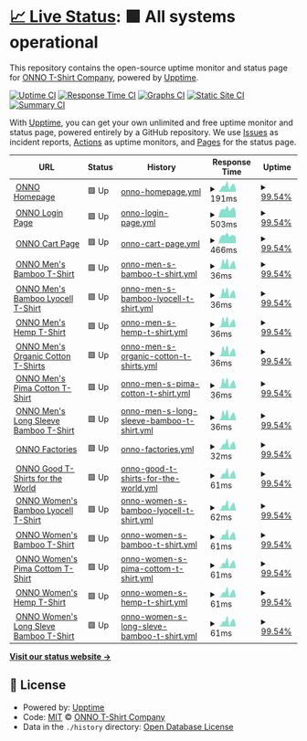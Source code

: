 # [📈 Live Status](https://status.onno.com): <!--live status--> **🟩 All systems operational**

This repository contains the open-source uptime monitor and status page for [ONNO T-Shirt Company](https://onno.com/), powered by [Upptime](https://github.com/upptime/upptime).

[![Uptime CI](https://github.com/onno-t-shirt-company/upptime/workflows/Uptime%20CI/badge.svg)](https://github.com/onno-t-shirt-company/upptime/actions?query=workflow%3A%22Uptime+CI%22)
[![Response Time CI](https://github.com/onno-t-shirt-company/upptime/workflows/Response%20Time%20CI/badge.svg)](https://github.com/onno-t-shirt-company/upptime/actions?query=workflow%3A%22Response+Time+CI%22)
[![Graphs CI](https://github.com/onno-t-shirt-company/upptime/workflows/Graphs%20CI/badge.svg)](https://github.com/onno-t-shirt-company/upptime/actions?query=workflow%3A%22Graphs+CI%22)
[![Static Site CI](https://github.com/onno-t-shirt-company/upptime/workflows/Static%20Site%20CI/badge.svg)](https://github.com/onno-t-shirt-company/upptime/actions?query=workflow%3A%22Static+Site+CI%22)
[![Summary CI](https://github.com/onno-t-shirt-company/upptime/workflows/Summary%20CI/badge.svg)](https://github.com/onno-t-shirt-company/upptime/actions?query=workflow%3A%22Summary+CI%22)

With [Upptime](https://upptime.js.org), you can get your own unlimited and free uptime monitor and status page, powered entirely by a GitHub repository. We use [Issues](https://github.com/onno-t-shirt-company/upptime/issues) as incident reports, [Actions](https://github.com/onno-t-shirt-company/upptime/actions) as uptime monitors, and [Pages](https://status.onno.com) for the status page.

<!--start: status pages-->
<!-- This summary is generated by Upptime (https://github.com/upptime/upptime) -->
<!-- Do not edit this manually, your changes will be overwritten -->
<!-- prettier-ignore -->
| URL | Status | History | Response Time | Uptime |
| --- | ------ | ------- | ------------- | ------ |
| <img alt="" src="https://icons.duckduckgo.com/ip3/onno.com.ico" height="13"> [ONNO Homepage](https://onno.com) | 🟩 Up | [onno-homepage.yml](https://github.com/onno-t-shirt-company/upptime/commits/HEAD/history/onno-homepage.yml) | <details><summary><img alt="Response time graph" src="./graphs/onno-homepage/response-time-week.png" height="20"> 191ms</summary><br><a href="https://status.onno.com/history/onno-homepage"><img alt="Response time 185" src="https://img.shields.io/endpoint?url=https%3A%2F%2Fraw.githubusercontent.com%2Fonno-t-shirt-company%2Fupptime%2FHEAD%2Fapi%2Fonno-homepage%2Fresponse-time.json"></a><br><a href="https://status.onno.com/history/onno-homepage"><img alt="24-hour response time 84" src="https://img.shields.io/endpoint?url=https%3A%2F%2Fraw.githubusercontent.com%2Fonno-t-shirt-company%2Fupptime%2FHEAD%2Fapi%2Fonno-homepage%2Fresponse-time-day.json"></a><br><a href="https://status.onno.com/history/onno-homepage"><img alt="7-day response time 191" src="https://img.shields.io/endpoint?url=https%3A%2F%2Fraw.githubusercontent.com%2Fonno-t-shirt-company%2Fupptime%2FHEAD%2Fapi%2Fonno-homepage%2Fresponse-time-week.json"></a><br><a href="https://status.onno.com/history/onno-homepage"><img alt="30-day response time 199" src="https://img.shields.io/endpoint?url=https%3A%2F%2Fraw.githubusercontent.com%2Fonno-t-shirt-company%2Fupptime%2FHEAD%2Fapi%2Fonno-homepage%2Fresponse-time-month.json"></a><br><a href="https://status.onno.com/history/onno-homepage"><img alt="1-year response time 185" src="https://img.shields.io/endpoint?url=https%3A%2F%2Fraw.githubusercontent.com%2Fonno-t-shirt-company%2Fupptime%2FHEAD%2Fapi%2Fonno-homepage%2Fresponse-time-year.json"></a></details> | <details><summary><a href="https://status.onno.com/history/onno-homepage">99.54%</a></summary><a href="https://status.onno.com/history/onno-homepage"><img alt="All-time uptime 99.90%" src="https://img.shields.io/endpoint?url=https%3A%2F%2Fraw.githubusercontent.com%2Fonno-t-shirt-company%2Fupptime%2FHEAD%2Fapi%2Fonno-homepage%2Fuptime.json"></a><br><a href="https://status.onno.com/history/onno-homepage"><img alt="24-hour uptime 100.00%" src="https://img.shields.io/endpoint?url=https%3A%2F%2Fraw.githubusercontent.com%2Fonno-t-shirt-company%2Fupptime%2FHEAD%2Fapi%2Fonno-homepage%2Fuptime-day.json"></a><br><a href="https://status.onno.com/history/onno-homepage"><img alt="7-day uptime 99.54%" src="https://img.shields.io/endpoint?url=https%3A%2F%2Fraw.githubusercontent.com%2Fonno-t-shirt-company%2Fupptime%2FHEAD%2Fapi%2Fonno-homepage%2Fuptime-week.json"></a><br><a href="https://status.onno.com/history/onno-homepage"><img alt="30-day uptime 99.89%" src="https://img.shields.io/endpoint?url=https%3A%2F%2Fraw.githubusercontent.com%2Fonno-t-shirt-company%2Fupptime%2FHEAD%2Fapi%2Fonno-homepage%2Fuptime-month.json"></a><br><a href="https://status.onno.com/history/onno-homepage"><img alt="1-year uptime 99.90%" src="https://img.shields.io/endpoint?url=https%3A%2F%2Fraw.githubusercontent.com%2Fonno-t-shirt-company%2Fupptime%2FHEAD%2Fapi%2Fonno-homepage%2Fuptime-year.json"></a></details>
| <img alt="" src="https://icons.duckduckgo.com/ip3/onno.com.ico" height="13"> [ONNO Login Page](https://onno.com/login) | 🟩 Up | [onno-login-page.yml](https://github.com/onno-t-shirt-company/upptime/commits/HEAD/history/onno-login-page.yml) | <details><summary><img alt="Response time graph" src="./graphs/onno-login-page/response-time-week.png" height="20"> 503ms</summary><br><a href="https://status.onno.com/history/onno-login-page"><img alt="Response time 510" src="https://img.shields.io/endpoint?url=https%3A%2F%2Fraw.githubusercontent.com%2Fonno-t-shirt-company%2Fupptime%2FHEAD%2Fapi%2Fonno-login-page%2Fresponse-time.json"></a><br><a href="https://status.onno.com/history/onno-login-page"><img alt="24-hour response time 357" src="https://img.shields.io/endpoint?url=https%3A%2F%2Fraw.githubusercontent.com%2Fonno-t-shirt-company%2Fupptime%2FHEAD%2Fapi%2Fonno-login-page%2Fresponse-time-day.json"></a><br><a href="https://status.onno.com/history/onno-login-page"><img alt="7-day response time 503" src="https://img.shields.io/endpoint?url=https%3A%2F%2Fraw.githubusercontent.com%2Fonno-t-shirt-company%2Fupptime%2FHEAD%2Fapi%2Fonno-login-page%2Fresponse-time-week.json"></a><br><a href="https://status.onno.com/history/onno-login-page"><img alt="30-day response time 521" src="https://img.shields.io/endpoint?url=https%3A%2F%2Fraw.githubusercontent.com%2Fonno-t-shirt-company%2Fupptime%2FHEAD%2Fapi%2Fonno-login-page%2Fresponse-time-month.json"></a><br><a href="https://status.onno.com/history/onno-login-page"><img alt="1-year response time 510" src="https://img.shields.io/endpoint?url=https%3A%2F%2Fraw.githubusercontent.com%2Fonno-t-shirt-company%2Fupptime%2FHEAD%2Fapi%2Fonno-login-page%2Fresponse-time-year.json"></a></details> | <details><summary><a href="https://status.onno.com/history/onno-login-page">99.54%</a></summary><a href="https://status.onno.com/history/onno-login-page"><img alt="All-time uptime 99.90%" src="https://img.shields.io/endpoint?url=https%3A%2F%2Fraw.githubusercontent.com%2Fonno-t-shirt-company%2Fupptime%2FHEAD%2Fapi%2Fonno-login-page%2Fuptime.json"></a><br><a href="https://status.onno.com/history/onno-login-page"><img alt="24-hour uptime 100.00%" src="https://img.shields.io/endpoint?url=https%3A%2F%2Fraw.githubusercontent.com%2Fonno-t-shirt-company%2Fupptime%2FHEAD%2Fapi%2Fonno-login-page%2Fuptime-day.json"></a><br><a href="https://status.onno.com/history/onno-login-page"><img alt="7-day uptime 99.54%" src="https://img.shields.io/endpoint?url=https%3A%2F%2Fraw.githubusercontent.com%2Fonno-t-shirt-company%2Fupptime%2FHEAD%2Fapi%2Fonno-login-page%2Fuptime-week.json"></a><br><a href="https://status.onno.com/history/onno-login-page"><img alt="30-day uptime 99.89%" src="https://img.shields.io/endpoint?url=https%3A%2F%2Fraw.githubusercontent.com%2Fonno-t-shirt-company%2Fupptime%2FHEAD%2Fapi%2Fonno-login-page%2Fuptime-month.json"></a><br><a href="https://status.onno.com/history/onno-login-page"><img alt="1-year uptime 99.90%" src="https://img.shields.io/endpoint?url=https%3A%2F%2Fraw.githubusercontent.com%2Fonno-t-shirt-company%2Fupptime%2FHEAD%2Fapi%2Fonno-login-page%2Fuptime-year.json"></a></details>
| <img alt="" src="https://icons.duckduckgo.com/ip3/onno.com.ico" height="13"> [ONNO Cart Page](https://onno.com/cart) | 🟩 Up | [onno-cart-page.yml](https://github.com/onno-t-shirt-company/upptime/commits/HEAD/history/onno-cart-page.yml) | <details><summary><img alt="Response time graph" src="./graphs/onno-cart-page/response-time-week.png" height="20"> 466ms</summary><br><a href="https://status.onno.com/history/onno-cart-page"><img alt="Response time 475" src="https://img.shields.io/endpoint?url=https%3A%2F%2Fraw.githubusercontent.com%2Fonno-t-shirt-company%2Fupptime%2FHEAD%2Fapi%2Fonno-cart-page%2Fresponse-time.json"></a><br><a href="https://status.onno.com/history/onno-cart-page"><img alt="24-hour response time 374" src="https://img.shields.io/endpoint?url=https%3A%2F%2Fraw.githubusercontent.com%2Fonno-t-shirt-company%2Fupptime%2FHEAD%2Fapi%2Fonno-cart-page%2Fresponse-time-day.json"></a><br><a href="https://status.onno.com/history/onno-cart-page"><img alt="7-day response time 466" src="https://img.shields.io/endpoint?url=https%3A%2F%2Fraw.githubusercontent.com%2Fonno-t-shirt-company%2Fupptime%2FHEAD%2Fapi%2Fonno-cart-page%2Fresponse-time-week.json"></a><br><a href="https://status.onno.com/history/onno-cart-page"><img alt="30-day response time 473" src="https://img.shields.io/endpoint?url=https%3A%2F%2Fraw.githubusercontent.com%2Fonno-t-shirt-company%2Fupptime%2FHEAD%2Fapi%2Fonno-cart-page%2Fresponse-time-month.json"></a><br><a href="https://status.onno.com/history/onno-cart-page"><img alt="1-year response time 475" src="https://img.shields.io/endpoint?url=https%3A%2F%2Fraw.githubusercontent.com%2Fonno-t-shirt-company%2Fupptime%2FHEAD%2Fapi%2Fonno-cart-page%2Fresponse-time-year.json"></a></details> | <details><summary><a href="https://status.onno.com/history/onno-cart-page">99.54%</a></summary><a href="https://status.onno.com/history/onno-cart-page"><img alt="All-time uptime 99.90%" src="https://img.shields.io/endpoint?url=https%3A%2F%2Fraw.githubusercontent.com%2Fonno-t-shirt-company%2Fupptime%2FHEAD%2Fapi%2Fonno-cart-page%2Fuptime.json"></a><br><a href="https://status.onno.com/history/onno-cart-page"><img alt="24-hour uptime 100.00%" src="https://img.shields.io/endpoint?url=https%3A%2F%2Fraw.githubusercontent.com%2Fonno-t-shirt-company%2Fupptime%2FHEAD%2Fapi%2Fonno-cart-page%2Fuptime-day.json"></a><br><a href="https://status.onno.com/history/onno-cart-page"><img alt="7-day uptime 99.54%" src="https://img.shields.io/endpoint?url=https%3A%2F%2Fraw.githubusercontent.com%2Fonno-t-shirt-company%2Fupptime%2FHEAD%2Fapi%2Fonno-cart-page%2Fuptime-week.json"></a><br><a href="https://status.onno.com/history/onno-cart-page"><img alt="30-day uptime 99.89%" src="https://img.shields.io/endpoint?url=https%3A%2F%2Fraw.githubusercontent.com%2Fonno-t-shirt-company%2Fupptime%2FHEAD%2Fapi%2Fonno-cart-page%2Fuptime-month.json"></a><br><a href="https://status.onno.com/history/onno-cart-page"><img alt="1-year uptime 99.90%" src="https://img.shields.io/endpoint?url=https%3A%2F%2Fraw.githubusercontent.com%2Fonno-t-shirt-company%2Fupptime%2FHEAD%2Fapi%2Fonno-cart-page%2Fuptime-year.json"></a></details>
| <img alt="" src="https://icons.duckduckgo.com/ip3/onno.com.ico" height="13"> [ONNO Men's Bamboo T-Shirt](https://onno.com/store/bamboo-t-shirt-men/) | 🟩 Up | [onno-men-s-bamboo-t-shirt.yml](https://github.com/onno-t-shirt-company/upptime/commits/HEAD/history/onno-men-s-bamboo-t-shirt.yml) | <details><summary><img alt="Response time graph" src="./graphs/onno-men-s-bamboo-t-shirt/response-time-week.png" height="20"> 36ms</summary><br><a href="https://status.onno.com/history/onno-men-s-bamboo-t-shirt"><img alt="Response time 35" src="https://img.shields.io/endpoint?url=https%3A%2F%2Fraw.githubusercontent.com%2Fonno-t-shirt-company%2Fupptime%2FHEAD%2Fapi%2Fonno-men-s-bamboo-t-shirt%2Fresponse-time.json"></a><br><a href="https://status.onno.com/history/onno-men-s-bamboo-t-shirt"><img alt="24-hour response time 7" src="https://img.shields.io/endpoint?url=https%3A%2F%2Fraw.githubusercontent.com%2Fonno-t-shirt-company%2Fupptime%2FHEAD%2Fapi%2Fonno-men-s-bamboo-t-shirt%2Fresponse-time-day.json"></a><br><a href="https://status.onno.com/history/onno-men-s-bamboo-t-shirt"><img alt="7-day response time 36" src="https://img.shields.io/endpoint?url=https%3A%2F%2Fraw.githubusercontent.com%2Fonno-t-shirt-company%2Fupptime%2FHEAD%2Fapi%2Fonno-men-s-bamboo-t-shirt%2Fresponse-time-week.json"></a><br><a href="https://status.onno.com/history/onno-men-s-bamboo-t-shirt"><img alt="30-day response time 37" src="https://img.shields.io/endpoint?url=https%3A%2F%2Fraw.githubusercontent.com%2Fonno-t-shirt-company%2Fupptime%2FHEAD%2Fapi%2Fonno-men-s-bamboo-t-shirt%2Fresponse-time-month.json"></a><br><a href="https://status.onno.com/history/onno-men-s-bamboo-t-shirt"><img alt="1-year response time 35" src="https://img.shields.io/endpoint?url=https%3A%2F%2Fraw.githubusercontent.com%2Fonno-t-shirt-company%2Fupptime%2FHEAD%2Fapi%2Fonno-men-s-bamboo-t-shirt%2Fresponse-time-year.json"></a></details> | <details><summary><a href="https://status.onno.com/history/onno-men-s-bamboo-t-shirt">99.54%</a></summary><a href="https://status.onno.com/history/onno-men-s-bamboo-t-shirt"><img alt="All-time uptime 99.97%" src="https://img.shields.io/endpoint?url=https%3A%2F%2Fraw.githubusercontent.com%2Fonno-t-shirt-company%2Fupptime%2FHEAD%2Fapi%2Fonno-men-s-bamboo-t-shirt%2Fuptime.json"></a><br><a href="https://status.onno.com/history/onno-men-s-bamboo-t-shirt"><img alt="24-hour uptime 100.00%" src="https://img.shields.io/endpoint?url=https%3A%2F%2Fraw.githubusercontent.com%2Fonno-t-shirt-company%2Fupptime%2FHEAD%2Fapi%2Fonno-men-s-bamboo-t-shirt%2Fuptime-day.json"></a><br><a href="https://status.onno.com/history/onno-men-s-bamboo-t-shirt"><img alt="7-day uptime 99.54%" src="https://img.shields.io/endpoint?url=https%3A%2F%2Fraw.githubusercontent.com%2Fonno-t-shirt-company%2Fupptime%2FHEAD%2Fapi%2Fonno-men-s-bamboo-t-shirt%2Fuptime-week.json"></a><br><a href="https://status.onno.com/history/onno-men-s-bamboo-t-shirt"><img alt="30-day uptime 99.89%" src="https://img.shields.io/endpoint?url=https%3A%2F%2Fraw.githubusercontent.com%2Fonno-t-shirt-company%2Fupptime%2FHEAD%2Fapi%2Fonno-men-s-bamboo-t-shirt%2Fuptime-month.json"></a><br><a href="https://status.onno.com/history/onno-men-s-bamboo-t-shirt"><img alt="1-year uptime 99.97%" src="https://img.shields.io/endpoint?url=https%3A%2F%2Fraw.githubusercontent.com%2Fonno-t-shirt-company%2Fupptime%2FHEAD%2Fapi%2Fonno-men-s-bamboo-t-shirt%2Fuptime-year.json"></a></details>
| <img alt="" src="https://icons.duckduckgo.com/ip3/onno.com.ico" height="13"> [ONNO Men's Bamboo Lyocell T-Shirt](https://onno.com/store/bamboo-lyocell-t-shirts-men/) | 🟩 Up | [onno-men-s-bamboo-lyocell-t-shirt.yml](https://github.com/onno-t-shirt-company/upptime/commits/HEAD/history/onno-men-s-bamboo-lyocell-t-shirt.yml) | <details><summary><img alt="Response time graph" src="./graphs/onno-men-s-bamboo-lyocell-t-shirt/response-time-week.png" height="20"> 36ms</summary><br><a href="https://status.onno.com/history/onno-men-s-bamboo-lyocell-t-shirt"><img alt="Response time 35" src="https://img.shields.io/endpoint?url=https%3A%2F%2Fraw.githubusercontent.com%2Fonno-t-shirt-company%2Fupptime%2FHEAD%2Fapi%2Fonno-men-s-bamboo-lyocell-t-shirt%2Fresponse-time.json"></a><br><a href="https://status.onno.com/history/onno-men-s-bamboo-lyocell-t-shirt"><img alt="24-hour response time 7" src="https://img.shields.io/endpoint?url=https%3A%2F%2Fraw.githubusercontent.com%2Fonno-t-shirt-company%2Fupptime%2FHEAD%2Fapi%2Fonno-men-s-bamboo-lyocell-t-shirt%2Fresponse-time-day.json"></a><br><a href="https://status.onno.com/history/onno-men-s-bamboo-lyocell-t-shirt"><img alt="7-day response time 36" src="https://img.shields.io/endpoint?url=https%3A%2F%2Fraw.githubusercontent.com%2Fonno-t-shirt-company%2Fupptime%2FHEAD%2Fapi%2Fonno-men-s-bamboo-lyocell-t-shirt%2Fresponse-time-week.json"></a><br><a href="https://status.onno.com/history/onno-men-s-bamboo-lyocell-t-shirt"><img alt="30-day response time 37" src="https://img.shields.io/endpoint?url=https%3A%2F%2Fraw.githubusercontent.com%2Fonno-t-shirt-company%2Fupptime%2FHEAD%2Fapi%2Fonno-men-s-bamboo-lyocell-t-shirt%2Fresponse-time-month.json"></a><br><a href="https://status.onno.com/history/onno-men-s-bamboo-lyocell-t-shirt"><img alt="1-year response time 35" src="https://img.shields.io/endpoint?url=https%3A%2F%2Fraw.githubusercontent.com%2Fonno-t-shirt-company%2Fupptime%2FHEAD%2Fapi%2Fonno-men-s-bamboo-lyocell-t-shirt%2Fresponse-time-year.json"></a></details> | <details><summary><a href="https://status.onno.com/history/onno-men-s-bamboo-lyocell-t-shirt">99.54%</a></summary><a href="https://status.onno.com/history/onno-men-s-bamboo-lyocell-t-shirt"><img alt="All-time uptime 99.97%" src="https://img.shields.io/endpoint?url=https%3A%2F%2Fraw.githubusercontent.com%2Fonno-t-shirt-company%2Fupptime%2FHEAD%2Fapi%2Fonno-men-s-bamboo-lyocell-t-shirt%2Fuptime.json"></a><br><a href="https://status.onno.com/history/onno-men-s-bamboo-lyocell-t-shirt"><img alt="24-hour uptime 100.00%" src="https://img.shields.io/endpoint?url=https%3A%2F%2Fraw.githubusercontent.com%2Fonno-t-shirt-company%2Fupptime%2FHEAD%2Fapi%2Fonno-men-s-bamboo-lyocell-t-shirt%2Fuptime-day.json"></a><br><a href="https://status.onno.com/history/onno-men-s-bamboo-lyocell-t-shirt"><img alt="7-day uptime 99.54%" src="https://img.shields.io/endpoint?url=https%3A%2F%2Fraw.githubusercontent.com%2Fonno-t-shirt-company%2Fupptime%2FHEAD%2Fapi%2Fonno-men-s-bamboo-lyocell-t-shirt%2Fuptime-week.json"></a><br><a href="https://status.onno.com/history/onno-men-s-bamboo-lyocell-t-shirt"><img alt="30-day uptime 99.89%" src="https://img.shields.io/endpoint?url=https%3A%2F%2Fraw.githubusercontent.com%2Fonno-t-shirt-company%2Fupptime%2FHEAD%2Fapi%2Fonno-men-s-bamboo-lyocell-t-shirt%2Fuptime-month.json"></a><br><a href="https://status.onno.com/history/onno-men-s-bamboo-lyocell-t-shirt"><img alt="1-year uptime 99.97%" src="https://img.shields.io/endpoint?url=https%3A%2F%2Fraw.githubusercontent.com%2Fonno-t-shirt-company%2Fupptime%2FHEAD%2Fapi%2Fonno-men-s-bamboo-lyocell-t-shirt%2Fuptime-year.json"></a></details>
| <img alt="" src="https://icons.duckduckgo.com/ip3/onno.com.ico" height="13"> [ONNO Men's Hemp T-Shirt](https://onno.com/store/hemp-t-shirt-men/) | 🟩 Up | [onno-men-s-hemp-t-shirt.yml](https://github.com/onno-t-shirt-company/upptime/commits/HEAD/history/onno-men-s-hemp-t-shirt.yml) | <details><summary><img alt="Response time graph" src="./graphs/onno-men-s-hemp-t-shirt/response-time-week.png" height="20"> 36ms</summary><br><a href="https://status.onno.com/history/onno-men-s-hemp-t-shirt"><img alt="Response time 35" src="https://img.shields.io/endpoint?url=https%3A%2F%2Fraw.githubusercontent.com%2Fonno-t-shirt-company%2Fupptime%2FHEAD%2Fapi%2Fonno-men-s-hemp-t-shirt%2Fresponse-time.json"></a><br><a href="https://status.onno.com/history/onno-men-s-hemp-t-shirt"><img alt="24-hour response time 7" src="https://img.shields.io/endpoint?url=https%3A%2F%2Fraw.githubusercontent.com%2Fonno-t-shirt-company%2Fupptime%2FHEAD%2Fapi%2Fonno-men-s-hemp-t-shirt%2Fresponse-time-day.json"></a><br><a href="https://status.onno.com/history/onno-men-s-hemp-t-shirt"><img alt="7-day response time 36" src="https://img.shields.io/endpoint?url=https%3A%2F%2Fraw.githubusercontent.com%2Fonno-t-shirt-company%2Fupptime%2FHEAD%2Fapi%2Fonno-men-s-hemp-t-shirt%2Fresponse-time-week.json"></a><br><a href="https://status.onno.com/history/onno-men-s-hemp-t-shirt"><img alt="30-day response time 37" src="https://img.shields.io/endpoint?url=https%3A%2F%2Fraw.githubusercontent.com%2Fonno-t-shirt-company%2Fupptime%2FHEAD%2Fapi%2Fonno-men-s-hemp-t-shirt%2Fresponse-time-month.json"></a><br><a href="https://status.onno.com/history/onno-men-s-hemp-t-shirt"><img alt="1-year response time 35" src="https://img.shields.io/endpoint?url=https%3A%2F%2Fraw.githubusercontent.com%2Fonno-t-shirt-company%2Fupptime%2FHEAD%2Fapi%2Fonno-men-s-hemp-t-shirt%2Fresponse-time-year.json"></a></details> | <details><summary><a href="https://status.onno.com/history/onno-men-s-hemp-t-shirt">99.54%</a></summary><a href="https://status.onno.com/history/onno-men-s-hemp-t-shirt"><img alt="All-time uptime 99.97%" src="https://img.shields.io/endpoint?url=https%3A%2F%2Fraw.githubusercontent.com%2Fonno-t-shirt-company%2Fupptime%2FHEAD%2Fapi%2Fonno-men-s-hemp-t-shirt%2Fuptime.json"></a><br><a href="https://status.onno.com/history/onno-men-s-hemp-t-shirt"><img alt="24-hour uptime 100.00%" src="https://img.shields.io/endpoint?url=https%3A%2F%2Fraw.githubusercontent.com%2Fonno-t-shirt-company%2Fupptime%2FHEAD%2Fapi%2Fonno-men-s-hemp-t-shirt%2Fuptime-day.json"></a><br><a href="https://status.onno.com/history/onno-men-s-hemp-t-shirt"><img alt="7-day uptime 99.54%" src="https://img.shields.io/endpoint?url=https%3A%2F%2Fraw.githubusercontent.com%2Fonno-t-shirt-company%2Fupptime%2FHEAD%2Fapi%2Fonno-men-s-hemp-t-shirt%2Fuptime-week.json"></a><br><a href="https://status.onno.com/history/onno-men-s-hemp-t-shirt"><img alt="30-day uptime 99.89%" src="https://img.shields.io/endpoint?url=https%3A%2F%2Fraw.githubusercontent.com%2Fonno-t-shirt-company%2Fupptime%2FHEAD%2Fapi%2Fonno-men-s-hemp-t-shirt%2Fuptime-month.json"></a><br><a href="https://status.onno.com/history/onno-men-s-hemp-t-shirt"><img alt="1-year uptime 99.97%" src="https://img.shields.io/endpoint?url=https%3A%2F%2Fraw.githubusercontent.com%2Fonno-t-shirt-company%2Fupptime%2FHEAD%2Fapi%2Fonno-men-s-hemp-t-shirt%2Fuptime-year.json"></a></details>
| <img alt="" src="https://icons.duckduckgo.com/ip3/onno.com.ico" height="13"> [ONNO Men's Organic Cotton T-Shirts](https://onno.com/store/organic-cotton-t-shirts-men/) | 🟩 Up | [onno-men-s-organic-cotton-t-shirts.yml](https://github.com/onno-t-shirt-company/upptime/commits/HEAD/history/onno-men-s-organic-cotton-t-shirts.yml) | <details><summary><img alt="Response time graph" src="./graphs/onno-men-s-organic-cotton-t-shirts/response-time-week.png" height="20"> 36ms</summary><br><a href="https://status.onno.com/history/onno-men-s-organic-cotton-t-shirts"><img alt="Response time 35" src="https://img.shields.io/endpoint?url=https%3A%2F%2Fraw.githubusercontent.com%2Fonno-t-shirt-company%2Fupptime%2FHEAD%2Fapi%2Fonno-men-s-organic-cotton-t-shirts%2Fresponse-time.json"></a><br><a href="https://status.onno.com/history/onno-men-s-organic-cotton-t-shirts"><img alt="24-hour response time 7" src="https://img.shields.io/endpoint?url=https%3A%2F%2Fraw.githubusercontent.com%2Fonno-t-shirt-company%2Fupptime%2FHEAD%2Fapi%2Fonno-men-s-organic-cotton-t-shirts%2Fresponse-time-day.json"></a><br><a href="https://status.onno.com/history/onno-men-s-organic-cotton-t-shirts"><img alt="7-day response time 36" src="https://img.shields.io/endpoint?url=https%3A%2F%2Fraw.githubusercontent.com%2Fonno-t-shirt-company%2Fupptime%2FHEAD%2Fapi%2Fonno-men-s-organic-cotton-t-shirts%2Fresponse-time-week.json"></a><br><a href="https://status.onno.com/history/onno-men-s-organic-cotton-t-shirts"><img alt="30-day response time 37" src="https://img.shields.io/endpoint?url=https%3A%2F%2Fraw.githubusercontent.com%2Fonno-t-shirt-company%2Fupptime%2FHEAD%2Fapi%2Fonno-men-s-organic-cotton-t-shirts%2Fresponse-time-month.json"></a><br><a href="https://status.onno.com/history/onno-men-s-organic-cotton-t-shirts"><img alt="1-year response time 35" src="https://img.shields.io/endpoint?url=https%3A%2F%2Fraw.githubusercontent.com%2Fonno-t-shirt-company%2Fupptime%2FHEAD%2Fapi%2Fonno-men-s-organic-cotton-t-shirts%2Fresponse-time-year.json"></a></details> | <details><summary><a href="https://status.onno.com/history/onno-men-s-organic-cotton-t-shirts">99.54%</a></summary><a href="https://status.onno.com/history/onno-men-s-organic-cotton-t-shirts"><img alt="All-time uptime 99.97%" src="https://img.shields.io/endpoint?url=https%3A%2F%2Fraw.githubusercontent.com%2Fonno-t-shirt-company%2Fupptime%2FHEAD%2Fapi%2Fonno-men-s-organic-cotton-t-shirts%2Fuptime.json"></a><br><a href="https://status.onno.com/history/onno-men-s-organic-cotton-t-shirts"><img alt="24-hour uptime 100.00%" src="https://img.shields.io/endpoint?url=https%3A%2F%2Fraw.githubusercontent.com%2Fonno-t-shirt-company%2Fupptime%2FHEAD%2Fapi%2Fonno-men-s-organic-cotton-t-shirts%2Fuptime-day.json"></a><br><a href="https://status.onno.com/history/onno-men-s-organic-cotton-t-shirts"><img alt="7-day uptime 99.54%" src="https://img.shields.io/endpoint?url=https%3A%2F%2Fraw.githubusercontent.com%2Fonno-t-shirt-company%2Fupptime%2FHEAD%2Fapi%2Fonno-men-s-organic-cotton-t-shirts%2Fuptime-week.json"></a><br><a href="https://status.onno.com/history/onno-men-s-organic-cotton-t-shirts"><img alt="30-day uptime 99.89%" src="https://img.shields.io/endpoint?url=https%3A%2F%2Fraw.githubusercontent.com%2Fonno-t-shirt-company%2Fupptime%2FHEAD%2Fapi%2Fonno-men-s-organic-cotton-t-shirts%2Fuptime-month.json"></a><br><a href="https://status.onno.com/history/onno-men-s-organic-cotton-t-shirts"><img alt="1-year uptime 99.97%" src="https://img.shields.io/endpoint?url=https%3A%2F%2Fraw.githubusercontent.com%2Fonno-t-shirt-company%2Fupptime%2FHEAD%2Fapi%2Fonno-men-s-organic-cotton-t-shirts%2Fuptime-year.json"></a></details>
| <img alt="" src="https://icons.duckduckgo.com/ip3/onno.com.ico" height="13"> [ONNO Men's Pima Cotton T-Shirt](https://onno.com/store/pima-cotton-t-shirts-men/) | 🟩 Up | [onno-men-s-pima-cotton-t-shirt.yml](https://github.com/onno-t-shirt-company/upptime/commits/HEAD/history/onno-men-s-pima-cotton-t-shirt.yml) | <details><summary><img alt="Response time graph" src="./graphs/onno-men-s-pima-cotton-t-shirt/response-time-week.png" height="20"> 36ms</summary><br><a href="https://status.onno.com/history/onno-men-s-pima-cotton-t-shirt"><img alt="Response time 35" src="https://img.shields.io/endpoint?url=https%3A%2F%2Fraw.githubusercontent.com%2Fonno-t-shirt-company%2Fupptime%2FHEAD%2Fapi%2Fonno-men-s-pima-cotton-t-shirt%2Fresponse-time.json"></a><br><a href="https://status.onno.com/history/onno-men-s-pima-cotton-t-shirt"><img alt="24-hour response time 7" src="https://img.shields.io/endpoint?url=https%3A%2F%2Fraw.githubusercontent.com%2Fonno-t-shirt-company%2Fupptime%2FHEAD%2Fapi%2Fonno-men-s-pima-cotton-t-shirt%2Fresponse-time-day.json"></a><br><a href="https://status.onno.com/history/onno-men-s-pima-cotton-t-shirt"><img alt="7-day response time 36" src="https://img.shields.io/endpoint?url=https%3A%2F%2Fraw.githubusercontent.com%2Fonno-t-shirt-company%2Fupptime%2FHEAD%2Fapi%2Fonno-men-s-pima-cotton-t-shirt%2Fresponse-time-week.json"></a><br><a href="https://status.onno.com/history/onno-men-s-pima-cotton-t-shirt"><img alt="30-day response time 37" src="https://img.shields.io/endpoint?url=https%3A%2F%2Fraw.githubusercontent.com%2Fonno-t-shirt-company%2Fupptime%2FHEAD%2Fapi%2Fonno-men-s-pima-cotton-t-shirt%2Fresponse-time-month.json"></a><br><a href="https://status.onno.com/history/onno-men-s-pima-cotton-t-shirt"><img alt="1-year response time 35" src="https://img.shields.io/endpoint?url=https%3A%2F%2Fraw.githubusercontent.com%2Fonno-t-shirt-company%2Fupptime%2FHEAD%2Fapi%2Fonno-men-s-pima-cotton-t-shirt%2Fresponse-time-year.json"></a></details> | <details><summary><a href="https://status.onno.com/history/onno-men-s-pima-cotton-t-shirt">99.54%</a></summary><a href="https://status.onno.com/history/onno-men-s-pima-cotton-t-shirt"><img alt="All-time uptime 99.97%" src="https://img.shields.io/endpoint?url=https%3A%2F%2Fraw.githubusercontent.com%2Fonno-t-shirt-company%2Fupptime%2FHEAD%2Fapi%2Fonno-men-s-pima-cotton-t-shirt%2Fuptime.json"></a><br><a href="https://status.onno.com/history/onno-men-s-pima-cotton-t-shirt"><img alt="24-hour uptime 100.00%" src="https://img.shields.io/endpoint?url=https%3A%2F%2Fraw.githubusercontent.com%2Fonno-t-shirt-company%2Fupptime%2FHEAD%2Fapi%2Fonno-men-s-pima-cotton-t-shirt%2Fuptime-day.json"></a><br><a href="https://status.onno.com/history/onno-men-s-pima-cotton-t-shirt"><img alt="7-day uptime 99.54%" src="https://img.shields.io/endpoint?url=https%3A%2F%2Fraw.githubusercontent.com%2Fonno-t-shirt-company%2Fupptime%2FHEAD%2Fapi%2Fonno-men-s-pima-cotton-t-shirt%2Fuptime-week.json"></a><br><a href="https://status.onno.com/history/onno-men-s-pima-cotton-t-shirt"><img alt="30-day uptime 99.89%" src="https://img.shields.io/endpoint?url=https%3A%2F%2Fraw.githubusercontent.com%2Fonno-t-shirt-company%2Fupptime%2FHEAD%2Fapi%2Fonno-men-s-pima-cotton-t-shirt%2Fuptime-month.json"></a><br><a href="https://status.onno.com/history/onno-men-s-pima-cotton-t-shirt"><img alt="1-year uptime 99.97%" src="https://img.shields.io/endpoint?url=https%3A%2F%2Fraw.githubusercontent.com%2Fonno-t-shirt-company%2Fupptime%2FHEAD%2Fapi%2Fonno-men-s-pima-cotton-t-shirt%2Fuptime-year.json"></a></details>
| <img alt="" src="https://icons.duckduckgo.com/ip3/onno.com.ico" height="13"> [ONNO Men's Long Sleeve Bamboo T-Shirt](https://onno.com/store/long-sleeve-bamboo-t-shirt-men/) | 🟩 Up | [onno-men-s-long-sleeve-bamboo-t-shirt.yml](https://github.com/onno-t-shirt-company/upptime/commits/HEAD/history/onno-men-s-long-sleeve-bamboo-t-shirt.yml) | <details><summary><img alt="Response time graph" src="./graphs/onno-men-s-long-sleeve-bamboo-t-shirt/response-time-week.png" height="20"> 36ms</summary><br><a href="https://status.onno.com/history/onno-men-s-long-sleeve-bamboo-t-shirt"><img alt="Response time 35" src="https://img.shields.io/endpoint?url=https%3A%2F%2Fraw.githubusercontent.com%2Fonno-t-shirt-company%2Fupptime%2FHEAD%2Fapi%2Fonno-men-s-long-sleeve-bamboo-t-shirt%2Fresponse-time.json"></a><br><a href="https://status.onno.com/history/onno-men-s-long-sleeve-bamboo-t-shirt"><img alt="24-hour response time 8" src="https://img.shields.io/endpoint?url=https%3A%2F%2Fraw.githubusercontent.com%2Fonno-t-shirt-company%2Fupptime%2FHEAD%2Fapi%2Fonno-men-s-long-sleeve-bamboo-t-shirt%2Fresponse-time-day.json"></a><br><a href="https://status.onno.com/history/onno-men-s-long-sleeve-bamboo-t-shirt"><img alt="7-day response time 36" src="https://img.shields.io/endpoint?url=https%3A%2F%2Fraw.githubusercontent.com%2Fonno-t-shirt-company%2Fupptime%2FHEAD%2Fapi%2Fonno-men-s-long-sleeve-bamboo-t-shirt%2Fresponse-time-week.json"></a><br><a href="https://status.onno.com/history/onno-men-s-long-sleeve-bamboo-t-shirt"><img alt="30-day response time 37" src="https://img.shields.io/endpoint?url=https%3A%2F%2Fraw.githubusercontent.com%2Fonno-t-shirt-company%2Fupptime%2FHEAD%2Fapi%2Fonno-men-s-long-sleeve-bamboo-t-shirt%2Fresponse-time-month.json"></a><br><a href="https://status.onno.com/history/onno-men-s-long-sleeve-bamboo-t-shirt"><img alt="1-year response time 35" src="https://img.shields.io/endpoint?url=https%3A%2F%2Fraw.githubusercontent.com%2Fonno-t-shirt-company%2Fupptime%2FHEAD%2Fapi%2Fonno-men-s-long-sleeve-bamboo-t-shirt%2Fresponse-time-year.json"></a></details> | <details><summary><a href="https://status.onno.com/history/onno-men-s-long-sleeve-bamboo-t-shirt">99.54%</a></summary><a href="https://status.onno.com/history/onno-men-s-long-sleeve-bamboo-t-shirt"><img alt="All-time uptime 99.97%" src="https://img.shields.io/endpoint?url=https%3A%2F%2Fraw.githubusercontent.com%2Fonno-t-shirt-company%2Fupptime%2FHEAD%2Fapi%2Fonno-men-s-long-sleeve-bamboo-t-shirt%2Fuptime.json"></a><br><a href="https://status.onno.com/history/onno-men-s-long-sleeve-bamboo-t-shirt"><img alt="24-hour uptime 100.00%" src="https://img.shields.io/endpoint?url=https%3A%2F%2Fraw.githubusercontent.com%2Fonno-t-shirt-company%2Fupptime%2FHEAD%2Fapi%2Fonno-men-s-long-sleeve-bamboo-t-shirt%2Fuptime-day.json"></a><br><a href="https://status.onno.com/history/onno-men-s-long-sleeve-bamboo-t-shirt"><img alt="7-day uptime 99.54%" src="https://img.shields.io/endpoint?url=https%3A%2F%2Fraw.githubusercontent.com%2Fonno-t-shirt-company%2Fupptime%2FHEAD%2Fapi%2Fonno-men-s-long-sleeve-bamboo-t-shirt%2Fuptime-week.json"></a><br><a href="https://status.onno.com/history/onno-men-s-long-sleeve-bamboo-t-shirt"><img alt="30-day uptime 99.89%" src="https://img.shields.io/endpoint?url=https%3A%2F%2Fraw.githubusercontent.com%2Fonno-t-shirt-company%2Fupptime%2FHEAD%2Fapi%2Fonno-men-s-long-sleeve-bamboo-t-shirt%2Fuptime-month.json"></a><br><a href="https://status.onno.com/history/onno-men-s-long-sleeve-bamboo-t-shirt"><img alt="1-year uptime 99.97%" src="https://img.shields.io/endpoint?url=https%3A%2F%2Fraw.githubusercontent.com%2Fonno-t-shirt-company%2Fupptime%2FHEAD%2Fapi%2Fonno-men-s-long-sleeve-bamboo-t-shirt%2Fuptime-year.json"></a></details>
| <img alt="" src="https://icons.duckduckgo.com/ip3/onno.com.ico" height="13"> [ONNO Factories](https://onno.com/factories.html) | 🟩 Up | [onno-factories.yml](https://github.com/onno-t-shirt-company/upptime/commits/HEAD/history/onno-factories.yml) | <details><summary><img alt="Response time graph" src="./graphs/onno-factories/response-time-week.png" height="20"> 32ms</summary><br><a href="https://status.onno.com/history/onno-factories"><img alt="Response time 33" src="https://img.shields.io/endpoint?url=https%3A%2F%2Fraw.githubusercontent.com%2Fonno-t-shirt-company%2Fupptime%2FHEAD%2Fapi%2Fonno-factories%2Fresponse-time.json"></a><br><a href="https://status.onno.com/history/onno-factories"><img alt="24-hour response time 7" src="https://img.shields.io/endpoint?url=https%3A%2F%2Fraw.githubusercontent.com%2Fonno-t-shirt-company%2Fupptime%2FHEAD%2Fapi%2Fonno-factories%2Fresponse-time-day.json"></a><br><a href="https://status.onno.com/history/onno-factories"><img alt="7-day response time 32" src="https://img.shields.io/endpoint?url=https%3A%2F%2Fraw.githubusercontent.com%2Fonno-t-shirt-company%2Fupptime%2FHEAD%2Fapi%2Fonno-factories%2Fresponse-time-week.json"></a><br><a href="https://status.onno.com/history/onno-factories"><img alt="30-day response time 36" src="https://img.shields.io/endpoint?url=https%3A%2F%2Fraw.githubusercontent.com%2Fonno-t-shirt-company%2Fupptime%2FHEAD%2Fapi%2Fonno-factories%2Fresponse-time-month.json"></a><br><a href="https://status.onno.com/history/onno-factories"><img alt="1-year response time 33" src="https://img.shields.io/endpoint?url=https%3A%2F%2Fraw.githubusercontent.com%2Fonno-t-shirt-company%2Fupptime%2FHEAD%2Fapi%2Fonno-factories%2Fresponse-time-year.json"></a></details> | <details><summary><a href="https://status.onno.com/history/onno-factories">99.54%</a></summary><a href="https://status.onno.com/history/onno-factories"><img alt="All-time uptime 99.97%" src="https://img.shields.io/endpoint?url=https%3A%2F%2Fraw.githubusercontent.com%2Fonno-t-shirt-company%2Fupptime%2FHEAD%2Fapi%2Fonno-factories%2Fuptime.json"></a><br><a href="https://status.onno.com/history/onno-factories"><img alt="24-hour uptime 100.00%" src="https://img.shields.io/endpoint?url=https%3A%2F%2Fraw.githubusercontent.com%2Fonno-t-shirt-company%2Fupptime%2FHEAD%2Fapi%2Fonno-factories%2Fuptime-day.json"></a><br><a href="https://status.onno.com/history/onno-factories"><img alt="7-day uptime 99.54%" src="https://img.shields.io/endpoint?url=https%3A%2F%2Fraw.githubusercontent.com%2Fonno-t-shirt-company%2Fupptime%2FHEAD%2Fapi%2Fonno-factories%2Fuptime-week.json"></a><br><a href="https://status.onno.com/history/onno-factories"><img alt="30-day uptime 99.89%" src="https://img.shields.io/endpoint?url=https%3A%2F%2Fraw.githubusercontent.com%2Fonno-t-shirt-company%2Fupptime%2FHEAD%2Fapi%2Fonno-factories%2Fuptime-month.json"></a><br><a href="https://status.onno.com/history/onno-factories"><img alt="1-year uptime 99.97%" src="https://img.shields.io/endpoint?url=https%3A%2F%2Fraw.githubusercontent.com%2Fonno-t-shirt-company%2Fupptime%2FHEAD%2Fapi%2Fonno-factories%2Fuptime-year.json"></a></details>
| <img alt="" src="https://icons.duckduckgo.com/ip3/onno.com.ico" height="13"> [ONNO Good T-Shirts for the World](https://onno.com/good-t-shirts-for-the-world.html) | 🟩 Up | [onno-good-t-shirts-for-the-world.yml](https://github.com/onno-t-shirt-company/upptime/commits/HEAD/history/onno-good-t-shirts-for-the-world.yml) | <details><summary><img alt="Response time graph" src="./graphs/onno-good-t-shirts-for-the-world/response-time-week.png" height="20"> 61ms</summary><br><a href="https://status.onno.com/history/onno-good-t-shirts-for-the-world"><img alt="Response time 55" src="https://img.shields.io/endpoint?url=https%3A%2F%2Fraw.githubusercontent.com%2Fonno-t-shirt-company%2Fupptime%2FHEAD%2Fapi%2Fonno-good-t-shirts-for-the-world%2Fresponse-time.json"></a><br><a href="https://status.onno.com/history/onno-good-t-shirts-for-the-world"><img alt="24-hour response time 13" src="https://img.shields.io/endpoint?url=https%3A%2F%2Fraw.githubusercontent.com%2Fonno-t-shirt-company%2Fupptime%2FHEAD%2Fapi%2Fonno-good-t-shirts-for-the-world%2Fresponse-time-day.json"></a><br><a href="https://status.onno.com/history/onno-good-t-shirts-for-the-world"><img alt="7-day response time 61" src="https://img.shields.io/endpoint?url=https%3A%2F%2Fraw.githubusercontent.com%2Fonno-t-shirt-company%2Fupptime%2FHEAD%2Fapi%2Fonno-good-t-shirts-for-the-world%2Fresponse-time-week.json"></a><br><a href="https://status.onno.com/history/onno-good-t-shirts-for-the-world"><img alt="30-day response time 69" src="https://img.shields.io/endpoint?url=https%3A%2F%2Fraw.githubusercontent.com%2Fonno-t-shirt-company%2Fupptime%2FHEAD%2Fapi%2Fonno-good-t-shirts-for-the-world%2Fresponse-time-month.json"></a><br><a href="https://status.onno.com/history/onno-good-t-shirts-for-the-world"><img alt="1-year response time 55" src="https://img.shields.io/endpoint?url=https%3A%2F%2Fraw.githubusercontent.com%2Fonno-t-shirt-company%2Fupptime%2FHEAD%2Fapi%2Fonno-good-t-shirts-for-the-world%2Fresponse-time-year.json"></a></details> | <details><summary><a href="https://status.onno.com/history/onno-good-t-shirts-for-the-world">99.54%</a></summary><a href="https://status.onno.com/history/onno-good-t-shirts-for-the-world"><img alt="All-time uptime 99.97%" src="https://img.shields.io/endpoint?url=https%3A%2F%2Fraw.githubusercontent.com%2Fonno-t-shirt-company%2Fupptime%2FHEAD%2Fapi%2Fonno-good-t-shirts-for-the-world%2Fuptime.json"></a><br><a href="https://status.onno.com/history/onno-good-t-shirts-for-the-world"><img alt="24-hour uptime 100.00%" src="https://img.shields.io/endpoint?url=https%3A%2F%2Fraw.githubusercontent.com%2Fonno-t-shirt-company%2Fupptime%2FHEAD%2Fapi%2Fonno-good-t-shirts-for-the-world%2Fuptime-day.json"></a><br><a href="https://status.onno.com/history/onno-good-t-shirts-for-the-world"><img alt="7-day uptime 99.54%" src="https://img.shields.io/endpoint?url=https%3A%2F%2Fraw.githubusercontent.com%2Fonno-t-shirt-company%2Fupptime%2FHEAD%2Fapi%2Fonno-good-t-shirts-for-the-world%2Fuptime-week.json"></a><br><a href="https://status.onno.com/history/onno-good-t-shirts-for-the-world"><img alt="30-day uptime 99.89%" src="https://img.shields.io/endpoint?url=https%3A%2F%2Fraw.githubusercontent.com%2Fonno-t-shirt-company%2Fupptime%2FHEAD%2Fapi%2Fonno-good-t-shirts-for-the-world%2Fuptime-month.json"></a><br><a href="https://status.onno.com/history/onno-good-t-shirts-for-the-world"><img alt="1-year uptime 99.97%" src="https://img.shields.io/endpoint?url=https%3A%2F%2Fraw.githubusercontent.com%2Fonno-t-shirt-company%2Fupptime%2FHEAD%2Fapi%2Fonno-good-t-shirts-for-the-world%2Fuptime-year.json"></a></details>
| <img alt="" src="https://icons.duckduckgo.com/ip3/onno.com.ico" height="13"> [ONNO Women's Bamboo Lyocell T-Shirt](https://onno.com/store/bamboo-lyocell-t-shirts-women/) | 🟩 Up | [onno-women-s-bamboo-lyocell-t-shirt.yml](https://github.com/onno-t-shirt-company/upptime/commits/HEAD/history/onno-women-s-bamboo-lyocell-t-shirt.yml) | <details><summary><img alt="Response time graph" src="./graphs/onno-women-s-bamboo-lyocell-t-shirt/response-time-week.png" height="20"> 62ms</summary><br><a href="https://status.onno.com/history/onno-women-s-bamboo-lyocell-t-shirt"><img alt="Response time 56" src="https://img.shields.io/endpoint?url=https%3A%2F%2Fraw.githubusercontent.com%2Fonno-t-shirt-company%2Fupptime%2FHEAD%2Fapi%2Fonno-women-s-bamboo-lyocell-t-shirt%2Fresponse-time.json"></a><br><a href="https://status.onno.com/history/onno-women-s-bamboo-lyocell-t-shirt"><img alt="24-hour response time 12" src="https://img.shields.io/endpoint?url=https%3A%2F%2Fraw.githubusercontent.com%2Fonno-t-shirt-company%2Fupptime%2FHEAD%2Fapi%2Fonno-women-s-bamboo-lyocell-t-shirt%2Fresponse-time-day.json"></a><br><a href="https://status.onno.com/history/onno-women-s-bamboo-lyocell-t-shirt"><img alt="7-day response time 62" src="https://img.shields.io/endpoint?url=https%3A%2F%2Fraw.githubusercontent.com%2Fonno-t-shirt-company%2Fupptime%2FHEAD%2Fapi%2Fonno-women-s-bamboo-lyocell-t-shirt%2Fresponse-time-week.json"></a><br><a href="https://status.onno.com/history/onno-women-s-bamboo-lyocell-t-shirt"><img alt="30-day response time 70" src="https://img.shields.io/endpoint?url=https%3A%2F%2Fraw.githubusercontent.com%2Fonno-t-shirt-company%2Fupptime%2FHEAD%2Fapi%2Fonno-women-s-bamboo-lyocell-t-shirt%2Fresponse-time-month.json"></a><br><a href="https://status.onno.com/history/onno-women-s-bamboo-lyocell-t-shirt"><img alt="1-year response time 56" src="https://img.shields.io/endpoint?url=https%3A%2F%2Fraw.githubusercontent.com%2Fonno-t-shirt-company%2Fupptime%2FHEAD%2Fapi%2Fonno-women-s-bamboo-lyocell-t-shirt%2Fresponse-time-year.json"></a></details> | <details><summary><a href="https://status.onno.com/history/onno-women-s-bamboo-lyocell-t-shirt">99.54%</a></summary><a href="https://status.onno.com/history/onno-women-s-bamboo-lyocell-t-shirt"><img alt="All-time uptime 99.97%" src="https://img.shields.io/endpoint?url=https%3A%2F%2Fraw.githubusercontent.com%2Fonno-t-shirt-company%2Fupptime%2FHEAD%2Fapi%2Fonno-women-s-bamboo-lyocell-t-shirt%2Fuptime.json"></a><br><a href="https://status.onno.com/history/onno-women-s-bamboo-lyocell-t-shirt"><img alt="24-hour uptime 100.00%" src="https://img.shields.io/endpoint?url=https%3A%2F%2Fraw.githubusercontent.com%2Fonno-t-shirt-company%2Fupptime%2FHEAD%2Fapi%2Fonno-women-s-bamboo-lyocell-t-shirt%2Fuptime-day.json"></a><br><a href="https://status.onno.com/history/onno-women-s-bamboo-lyocell-t-shirt"><img alt="7-day uptime 99.54%" src="https://img.shields.io/endpoint?url=https%3A%2F%2Fraw.githubusercontent.com%2Fonno-t-shirt-company%2Fupptime%2FHEAD%2Fapi%2Fonno-women-s-bamboo-lyocell-t-shirt%2Fuptime-week.json"></a><br><a href="https://status.onno.com/history/onno-women-s-bamboo-lyocell-t-shirt"><img alt="30-day uptime 99.89%" src="https://img.shields.io/endpoint?url=https%3A%2F%2Fraw.githubusercontent.com%2Fonno-t-shirt-company%2Fupptime%2FHEAD%2Fapi%2Fonno-women-s-bamboo-lyocell-t-shirt%2Fuptime-month.json"></a><br><a href="https://status.onno.com/history/onno-women-s-bamboo-lyocell-t-shirt"><img alt="1-year uptime 99.97%" src="https://img.shields.io/endpoint?url=https%3A%2F%2Fraw.githubusercontent.com%2Fonno-t-shirt-company%2Fupptime%2FHEAD%2Fapi%2Fonno-women-s-bamboo-lyocell-t-shirt%2Fuptime-year.json"></a></details>
| <img alt="" src="https://icons.duckduckgo.com/ip3/onno.com.ico" height="13"> [ONNO Women's Bamboo T-Shirt](https://onno.com/store/bamboo-t-shirt-women/) | 🟩 Up | [onno-women-s-bamboo-t-shirt.yml](https://github.com/onno-t-shirt-company/upptime/commits/HEAD/history/onno-women-s-bamboo-t-shirt.yml) | <details><summary><img alt="Response time graph" src="./graphs/onno-women-s-bamboo-t-shirt/response-time-week.png" height="20"> 61ms</summary><br><a href="https://status.onno.com/history/onno-women-s-bamboo-t-shirt"><img alt="Response time 56" src="https://img.shields.io/endpoint?url=https%3A%2F%2Fraw.githubusercontent.com%2Fonno-t-shirt-company%2Fupptime%2FHEAD%2Fapi%2Fonno-women-s-bamboo-t-shirt%2Fresponse-time.json"></a><br><a href="https://status.onno.com/history/onno-women-s-bamboo-t-shirt"><img alt="24-hour response time 13" src="https://img.shields.io/endpoint?url=https%3A%2F%2Fraw.githubusercontent.com%2Fonno-t-shirt-company%2Fupptime%2FHEAD%2Fapi%2Fonno-women-s-bamboo-t-shirt%2Fresponse-time-day.json"></a><br><a href="https://status.onno.com/history/onno-women-s-bamboo-t-shirt"><img alt="7-day response time 61" src="https://img.shields.io/endpoint?url=https%3A%2F%2Fraw.githubusercontent.com%2Fonno-t-shirt-company%2Fupptime%2FHEAD%2Fapi%2Fonno-women-s-bamboo-t-shirt%2Fresponse-time-week.json"></a><br><a href="https://status.onno.com/history/onno-women-s-bamboo-t-shirt"><img alt="30-day response time 69" src="https://img.shields.io/endpoint?url=https%3A%2F%2Fraw.githubusercontent.com%2Fonno-t-shirt-company%2Fupptime%2FHEAD%2Fapi%2Fonno-women-s-bamboo-t-shirt%2Fresponse-time-month.json"></a><br><a href="https://status.onno.com/history/onno-women-s-bamboo-t-shirt"><img alt="1-year response time 56" src="https://img.shields.io/endpoint?url=https%3A%2F%2Fraw.githubusercontent.com%2Fonno-t-shirt-company%2Fupptime%2FHEAD%2Fapi%2Fonno-women-s-bamboo-t-shirt%2Fresponse-time-year.json"></a></details> | <details><summary><a href="https://status.onno.com/history/onno-women-s-bamboo-t-shirt">99.54%</a></summary><a href="https://status.onno.com/history/onno-women-s-bamboo-t-shirt"><img alt="All-time uptime 99.97%" src="https://img.shields.io/endpoint?url=https%3A%2F%2Fraw.githubusercontent.com%2Fonno-t-shirt-company%2Fupptime%2FHEAD%2Fapi%2Fonno-women-s-bamboo-t-shirt%2Fuptime.json"></a><br><a href="https://status.onno.com/history/onno-women-s-bamboo-t-shirt"><img alt="24-hour uptime 100.00%" src="https://img.shields.io/endpoint?url=https%3A%2F%2Fraw.githubusercontent.com%2Fonno-t-shirt-company%2Fupptime%2FHEAD%2Fapi%2Fonno-women-s-bamboo-t-shirt%2Fuptime-day.json"></a><br><a href="https://status.onno.com/history/onno-women-s-bamboo-t-shirt"><img alt="7-day uptime 99.54%" src="https://img.shields.io/endpoint?url=https%3A%2F%2Fraw.githubusercontent.com%2Fonno-t-shirt-company%2Fupptime%2FHEAD%2Fapi%2Fonno-women-s-bamboo-t-shirt%2Fuptime-week.json"></a><br><a href="https://status.onno.com/history/onno-women-s-bamboo-t-shirt"><img alt="30-day uptime 99.89%" src="https://img.shields.io/endpoint?url=https%3A%2F%2Fraw.githubusercontent.com%2Fonno-t-shirt-company%2Fupptime%2FHEAD%2Fapi%2Fonno-women-s-bamboo-t-shirt%2Fuptime-month.json"></a><br><a href="https://status.onno.com/history/onno-women-s-bamboo-t-shirt"><img alt="1-year uptime 99.97%" src="https://img.shields.io/endpoint?url=https%3A%2F%2Fraw.githubusercontent.com%2Fonno-t-shirt-company%2Fupptime%2FHEAD%2Fapi%2Fonno-women-s-bamboo-t-shirt%2Fuptime-year.json"></a></details>
| <img alt="" src="https://icons.duckduckgo.com/ip3/onno.com.ico" height="13"> [ONNO Women's Pima Cottom T-Shirt](https://onno.com/store/pima-cotton-t-shirts-women/) | 🟩 Up | [onno-women-s-pima-cottom-t-shirt.yml](https://github.com/onno-t-shirt-company/upptime/commits/HEAD/history/onno-women-s-pima-cottom-t-shirt.yml) | <details><summary><img alt="Response time graph" src="./graphs/onno-women-s-pima-cottom-t-shirt/response-time-week.png" height="20"> 61ms</summary><br><a href="https://status.onno.com/history/onno-women-s-pima-cottom-t-shirt"><img alt="Response time 56" src="https://img.shields.io/endpoint?url=https%3A%2F%2Fraw.githubusercontent.com%2Fonno-t-shirt-company%2Fupptime%2FHEAD%2Fapi%2Fonno-women-s-pima-cottom-t-shirt%2Fresponse-time.json"></a><br><a href="https://status.onno.com/history/onno-women-s-pima-cottom-t-shirt"><img alt="24-hour response time 13" src="https://img.shields.io/endpoint?url=https%3A%2F%2Fraw.githubusercontent.com%2Fonno-t-shirt-company%2Fupptime%2FHEAD%2Fapi%2Fonno-women-s-pima-cottom-t-shirt%2Fresponse-time-day.json"></a><br><a href="https://status.onno.com/history/onno-women-s-pima-cottom-t-shirt"><img alt="7-day response time 61" src="https://img.shields.io/endpoint?url=https%3A%2F%2Fraw.githubusercontent.com%2Fonno-t-shirt-company%2Fupptime%2FHEAD%2Fapi%2Fonno-women-s-pima-cottom-t-shirt%2Fresponse-time-week.json"></a><br><a href="https://status.onno.com/history/onno-women-s-pima-cottom-t-shirt"><img alt="30-day response time 69" src="https://img.shields.io/endpoint?url=https%3A%2F%2Fraw.githubusercontent.com%2Fonno-t-shirt-company%2Fupptime%2FHEAD%2Fapi%2Fonno-women-s-pima-cottom-t-shirt%2Fresponse-time-month.json"></a><br><a href="https://status.onno.com/history/onno-women-s-pima-cottom-t-shirt"><img alt="1-year response time 56" src="https://img.shields.io/endpoint?url=https%3A%2F%2Fraw.githubusercontent.com%2Fonno-t-shirt-company%2Fupptime%2FHEAD%2Fapi%2Fonno-women-s-pima-cottom-t-shirt%2Fresponse-time-year.json"></a></details> | <details><summary><a href="https://status.onno.com/history/onno-women-s-pima-cottom-t-shirt">99.54%</a></summary><a href="https://status.onno.com/history/onno-women-s-pima-cottom-t-shirt"><img alt="All-time uptime 99.97%" src="https://img.shields.io/endpoint?url=https%3A%2F%2Fraw.githubusercontent.com%2Fonno-t-shirt-company%2Fupptime%2FHEAD%2Fapi%2Fonno-women-s-pima-cottom-t-shirt%2Fuptime.json"></a><br><a href="https://status.onno.com/history/onno-women-s-pima-cottom-t-shirt"><img alt="24-hour uptime 100.00%" src="https://img.shields.io/endpoint?url=https%3A%2F%2Fraw.githubusercontent.com%2Fonno-t-shirt-company%2Fupptime%2FHEAD%2Fapi%2Fonno-women-s-pima-cottom-t-shirt%2Fuptime-day.json"></a><br><a href="https://status.onno.com/history/onno-women-s-pima-cottom-t-shirt"><img alt="7-day uptime 99.54%" src="https://img.shields.io/endpoint?url=https%3A%2F%2Fraw.githubusercontent.com%2Fonno-t-shirt-company%2Fupptime%2FHEAD%2Fapi%2Fonno-women-s-pima-cottom-t-shirt%2Fuptime-week.json"></a><br><a href="https://status.onno.com/history/onno-women-s-pima-cottom-t-shirt"><img alt="30-day uptime 99.89%" src="https://img.shields.io/endpoint?url=https%3A%2F%2Fraw.githubusercontent.com%2Fonno-t-shirt-company%2Fupptime%2FHEAD%2Fapi%2Fonno-women-s-pima-cottom-t-shirt%2Fuptime-month.json"></a><br><a href="https://status.onno.com/history/onno-women-s-pima-cottom-t-shirt"><img alt="1-year uptime 99.97%" src="https://img.shields.io/endpoint?url=https%3A%2F%2Fraw.githubusercontent.com%2Fonno-t-shirt-company%2Fupptime%2FHEAD%2Fapi%2Fonno-women-s-pima-cottom-t-shirt%2Fuptime-year.json"></a></details>
| <img alt="" src="https://icons.duckduckgo.com/ip3/onno.com.ico" height="13"> [ONNO Women's Hemp T-Shirt](https://onno.com/store/hemp-t-shirt-women/) | 🟩 Up | [onno-women-s-hemp-t-shirt.yml](https://github.com/onno-t-shirt-company/upptime/commits/HEAD/history/onno-women-s-hemp-t-shirt.yml) | <details><summary><img alt="Response time graph" src="./graphs/onno-women-s-hemp-t-shirt/response-time-week.png" height="20"> 61ms</summary><br><a href="https://status.onno.com/history/onno-women-s-hemp-t-shirt"><img alt="Response time 56" src="https://img.shields.io/endpoint?url=https%3A%2F%2Fraw.githubusercontent.com%2Fonno-t-shirt-company%2Fupptime%2FHEAD%2Fapi%2Fonno-women-s-hemp-t-shirt%2Fresponse-time.json"></a><br><a href="https://status.onno.com/history/onno-women-s-hemp-t-shirt"><img alt="24-hour response time 12" src="https://img.shields.io/endpoint?url=https%3A%2F%2Fraw.githubusercontent.com%2Fonno-t-shirt-company%2Fupptime%2FHEAD%2Fapi%2Fonno-women-s-hemp-t-shirt%2Fresponse-time-day.json"></a><br><a href="https://status.onno.com/history/onno-women-s-hemp-t-shirt"><img alt="7-day response time 61" src="https://img.shields.io/endpoint?url=https%3A%2F%2Fraw.githubusercontent.com%2Fonno-t-shirt-company%2Fupptime%2FHEAD%2Fapi%2Fonno-women-s-hemp-t-shirt%2Fresponse-time-week.json"></a><br><a href="https://status.onno.com/history/onno-women-s-hemp-t-shirt"><img alt="30-day response time 69" src="https://img.shields.io/endpoint?url=https%3A%2F%2Fraw.githubusercontent.com%2Fonno-t-shirt-company%2Fupptime%2FHEAD%2Fapi%2Fonno-women-s-hemp-t-shirt%2Fresponse-time-month.json"></a><br><a href="https://status.onno.com/history/onno-women-s-hemp-t-shirt"><img alt="1-year response time 56" src="https://img.shields.io/endpoint?url=https%3A%2F%2Fraw.githubusercontent.com%2Fonno-t-shirt-company%2Fupptime%2FHEAD%2Fapi%2Fonno-women-s-hemp-t-shirt%2Fresponse-time-year.json"></a></details> | <details><summary><a href="https://status.onno.com/history/onno-women-s-hemp-t-shirt">99.54%</a></summary><a href="https://status.onno.com/history/onno-women-s-hemp-t-shirt"><img alt="All-time uptime 99.97%" src="https://img.shields.io/endpoint?url=https%3A%2F%2Fraw.githubusercontent.com%2Fonno-t-shirt-company%2Fupptime%2FHEAD%2Fapi%2Fonno-women-s-hemp-t-shirt%2Fuptime.json"></a><br><a href="https://status.onno.com/history/onno-women-s-hemp-t-shirt"><img alt="24-hour uptime 100.00%" src="https://img.shields.io/endpoint?url=https%3A%2F%2Fraw.githubusercontent.com%2Fonno-t-shirt-company%2Fupptime%2FHEAD%2Fapi%2Fonno-women-s-hemp-t-shirt%2Fuptime-day.json"></a><br><a href="https://status.onno.com/history/onno-women-s-hemp-t-shirt"><img alt="7-day uptime 99.54%" src="https://img.shields.io/endpoint?url=https%3A%2F%2Fraw.githubusercontent.com%2Fonno-t-shirt-company%2Fupptime%2FHEAD%2Fapi%2Fonno-women-s-hemp-t-shirt%2Fuptime-week.json"></a><br><a href="https://status.onno.com/history/onno-women-s-hemp-t-shirt"><img alt="30-day uptime 99.89%" src="https://img.shields.io/endpoint?url=https%3A%2F%2Fraw.githubusercontent.com%2Fonno-t-shirt-company%2Fupptime%2FHEAD%2Fapi%2Fonno-women-s-hemp-t-shirt%2Fuptime-month.json"></a><br><a href="https://status.onno.com/history/onno-women-s-hemp-t-shirt"><img alt="1-year uptime 99.97%" src="https://img.shields.io/endpoint?url=https%3A%2F%2Fraw.githubusercontent.com%2Fonno-t-shirt-company%2Fupptime%2FHEAD%2Fapi%2Fonno-women-s-hemp-t-shirt%2Fuptime-year.json"></a></details>
| <img alt="" src="https://icons.duckduckgo.com/ip3/onno.com.ico" height="13"> [ONNO Women's Long Sleve Bamboo T-Shirt](https://onno.com/store/bamboo-t-shirts-long-sleeve-women/) | 🟩 Up | [onno-women-s-long-sleve-bamboo-t-shirt.yml](https://github.com/onno-t-shirt-company/upptime/commits/HEAD/history/onno-women-s-long-sleve-bamboo-t-shirt.yml) | <details><summary><img alt="Response time graph" src="./graphs/onno-women-s-long-sleve-bamboo-t-shirt/response-time-week.png" height="20"> 61ms</summary><br><a href="https://status.onno.com/history/onno-women-s-long-sleve-bamboo-t-shirt"><img alt="Response time 55" src="https://img.shields.io/endpoint?url=https%3A%2F%2Fraw.githubusercontent.com%2Fonno-t-shirt-company%2Fupptime%2FHEAD%2Fapi%2Fonno-women-s-long-sleve-bamboo-t-shirt%2Fresponse-time.json"></a><br><a href="https://status.onno.com/history/onno-women-s-long-sleve-bamboo-t-shirt"><img alt="24-hour response time 14" src="https://img.shields.io/endpoint?url=https%3A%2F%2Fraw.githubusercontent.com%2Fonno-t-shirt-company%2Fupptime%2FHEAD%2Fapi%2Fonno-women-s-long-sleve-bamboo-t-shirt%2Fresponse-time-day.json"></a><br><a href="https://status.onno.com/history/onno-women-s-long-sleve-bamboo-t-shirt"><img alt="7-day response time 61" src="https://img.shields.io/endpoint?url=https%3A%2F%2Fraw.githubusercontent.com%2Fonno-t-shirt-company%2Fupptime%2FHEAD%2Fapi%2Fonno-women-s-long-sleve-bamboo-t-shirt%2Fresponse-time-week.json"></a><br><a href="https://status.onno.com/history/onno-women-s-long-sleve-bamboo-t-shirt"><img alt="30-day response time 69" src="https://img.shields.io/endpoint?url=https%3A%2F%2Fraw.githubusercontent.com%2Fonno-t-shirt-company%2Fupptime%2FHEAD%2Fapi%2Fonno-women-s-long-sleve-bamboo-t-shirt%2Fresponse-time-month.json"></a><br><a href="https://status.onno.com/history/onno-women-s-long-sleve-bamboo-t-shirt"><img alt="1-year response time 55" src="https://img.shields.io/endpoint?url=https%3A%2F%2Fraw.githubusercontent.com%2Fonno-t-shirt-company%2Fupptime%2FHEAD%2Fapi%2Fonno-women-s-long-sleve-bamboo-t-shirt%2Fresponse-time-year.json"></a></details> | <details><summary><a href="https://status.onno.com/history/onno-women-s-long-sleve-bamboo-t-shirt">99.54%</a></summary><a href="https://status.onno.com/history/onno-women-s-long-sleve-bamboo-t-shirt"><img alt="All-time uptime 99.97%" src="https://img.shields.io/endpoint?url=https%3A%2F%2Fraw.githubusercontent.com%2Fonno-t-shirt-company%2Fupptime%2FHEAD%2Fapi%2Fonno-women-s-long-sleve-bamboo-t-shirt%2Fuptime.json"></a><br><a href="https://status.onno.com/history/onno-women-s-long-sleve-bamboo-t-shirt"><img alt="24-hour uptime 100.00%" src="https://img.shields.io/endpoint?url=https%3A%2F%2Fraw.githubusercontent.com%2Fonno-t-shirt-company%2Fupptime%2FHEAD%2Fapi%2Fonno-women-s-long-sleve-bamboo-t-shirt%2Fuptime-day.json"></a><br><a href="https://status.onno.com/history/onno-women-s-long-sleve-bamboo-t-shirt"><img alt="7-day uptime 99.54%" src="https://img.shields.io/endpoint?url=https%3A%2F%2Fraw.githubusercontent.com%2Fonno-t-shirt-company%2Fupptime%2FHEAD%2Fapi%2Fonno-women-s-long-sleve-bamboo-t-shirt%2Fuptime-week.json"></a><br><a href="https://status.onno.com/history/onno-women-s-long-sleve-bamboo-t-shirt"><img alt="30-day uptime 99.89%" src="https://img.shields.io/endpoint?url=https%3A%2F%2Fraw.githubusercontent.com%2Fonno-t-shirt-company%2Fupptime%2FHEAD%2Fapi%2Fonno-women-s-long-sleve-bamboo-t-shirt%2Fuptime-month.json"></a><br><a href="https://status.onno.com/history/onno-women-s-long-sleve-bamboo-t-shirt"><img alt="1-year uptime 99.97%" src="https://img.shields.io/endpoint?url=https%3A%2F%2Fraw.githubusercontent.com%2Fonno-t-shirt-company%2Fupptime%2FHEAD%2Fapi%2Fonno-women-s-long-sleve-bamboo-t-shirt%2Fuptime-year.json"></a></details>

<!--end: status pages-->

[**Visit our status website →**](https://status.onno.com)

## 📄 License

- Powered by: [Upptime](https://github.com/upptime/upptime)
- Code: [MIT](./LICENSE) © [ONNO T-Shirt Company](https://onno.com/)
- Data in the `./history` directory: [Open Database License](https://opendatacommons.org/licenses/odbl/1-0/)

